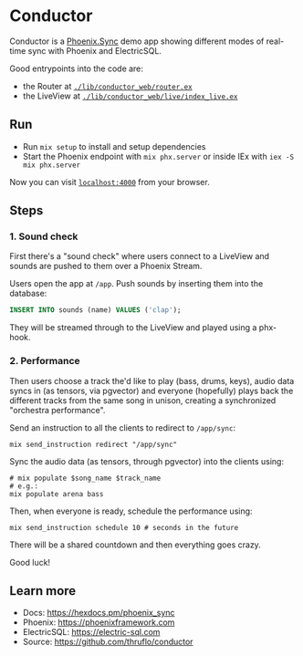 
# Conductor

Conductor is a [Phoenix.Sync](https://hexdocs.pm/phoenix_sync) demo app showing different modes of real-time sync with Phoenix and ElectricSQL.

Good entrypoints into the code are:

- the Router at [`./lib/conductor_web/router.ex`](./lib/conductor_web/router.ex)
- the LiveView at [`./lib/conductor_web/live/index_live.ex`](./lib/conductor_web/live/index_live.ex)

## Run

* Run `mix setup` to install and setup dependencies
* Start the Phoenix endpoint with `mix phx.server` or inside IEx with `iex -S mix phx.server`

Now you can visit [`localhost:4000`](http://localhost:4000) from your browser.

## Steps

### 1. Sound check

First there's a "sound check" where users connect to a LiveView and sounds are pushed to them over a Phoenix Stream.

Users open the app at `/app`. Push sounds by inserting them into the database:

```sql
INSERT INTO sounds (name) VALUES ('clap');
```

They will be streamed through to the LiveView and played using a phx-hook.

### 2. Performance

Then users choose a track the'd like to play (bass, drums, keys), audio data syncs in (as tensors, via pgvector) and everyone (hopefully) plays back the different tracks from the same song in unison, creating a synchronized "orchestra performance".

Send an instruction to all the clients to redirect to `/app/sync`:

```shell
mix send_instruction redirect "/app/sync"
```

Sync the audio data (as tensors, through pgvector) into the clients using:

```shell
# mix populate $song_name $track_name
# e.g.:
mix populate arena bass
```

Then, when everyone is ready, schedule the performance using:

```shell
mix send_instruction schedule 10 # seconds in the future
```

There will be a shared countdown and then everything goes crazy.

Good luck!

## Learn more

* Docs: https://hexdocs.pm/phoenix_sync
* Phoenix: https://phoenixframework.com
* ElectricSQL: https://electric-sql.com
* Source: https://github.com/thruflo/conductor

